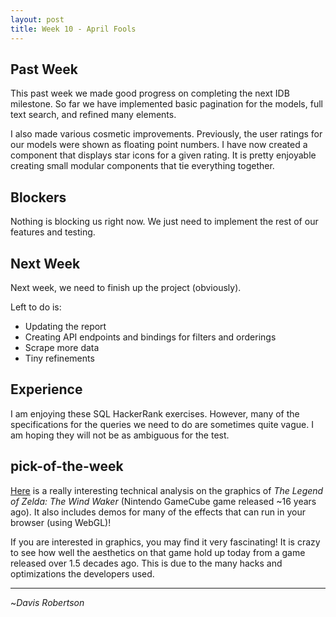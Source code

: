 ```yaml
---
layout: post
title: Week 10 - April Fools
---
```


## Past Week

This past week we made good progress on completing the next IDB milestone. 
So far we have implemented basic pagination for the models, full text search, 
and refined many elements.

I also made various cosmetic improvements.
Previously, the user ratings for our models were shown as floating point numbers.
I have now created a component that displays star icons for a given rating.
It is pretty enjoyable creating small modular components that tie everything together.

## Blockers

Nothing is blocking us right now. We just need to implement the rest of our features and testing.

## Next Week

Next week, we need to finish up the project (obviously).

Left to do is:
 - Updating the report
 - Creating API endpoints and bindings for filters and orderings
 - Scrape more data
 - Tiny refinements

## Experience

I am enjoying these SQL HackerRank exercises. However, many of the specifications for the queries we
need to do are sometimes quite vague. I am hoping they will not be as ambiguous for the test.

## pick-of-the-week

[Here](https://medium.com/@gordonnl/wind-waker-graphics-analysis-a0b575a31127) is a really interesting
technical analysis on the graphics of _The Legend of Zelda: The Wind Waker_ (Nintendo GameCube game
released ~16 years ago). It also includes demos for many of the effects that can run in your browser (using WebGL)!

If you are interested in graphics, you may find it very fascinating! It is crazy to see how well the
aesthetics on that game hold up today from a game released over 1.5 decades ago. This is due to the 
many hacks and optimizations the developers used.

-------------------------

~_Davis Robertson_

